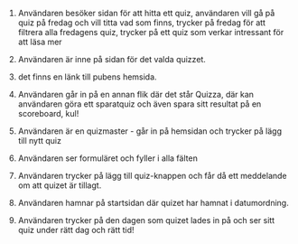 1. Användaren besöker sidan för att hitta ett quiz, användaren vill gå på quiz på fredag och vill titta vad som finns, trycker på fredag för att filtrera alla fredagens quiz, trycker på ett quiz som verkar intressant för att läsa mer
2. Användaren är inne på sidan för det valda quizzet.
3. det finns en länk till pubens hemsida.
4. Användaren går in på en annan flik där det står Quizza, där kan användaren göra ett sparatquiz och även spara sitt resultat på en scoreboard, kul!

5. Användaren är en quizmaster - går in på hemsidan och trycker på lägg till nytt quiz
6. Användaren ser formuläret och fyller i alla fälten
7. Användaren trycker på lägg till quiz-knappen och får då ett meddelande om att quizet är tillagt.
8. Användaren hamnar på startsidan där quizet har hamnat i datumordning.
9. Användaren trycker på den dagen som quizet lades in på och ser sitt quiz under rätt dag och rätt tid!
